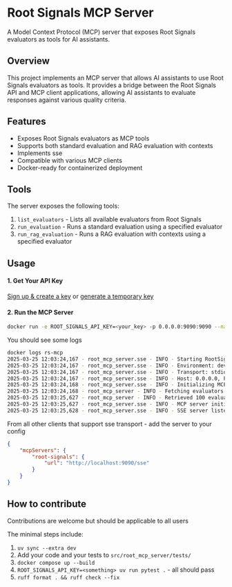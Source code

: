 # Root Signals MCP Server

A Model Context Protocol (MCP) server that exposes Root Signals evaluators as tools for AI assistants.

## Overview

This project implements an MCP server that allows AI assistants to use Root Signals evaluators as tools. 
It provides a bridge between the Root Signals API and MCP client applications, allowing AI assistants 
to evaluate responses against various quality criteria.

## Features

- Exposes Root Signals evaluators as MCP tools
- Supports both standard evaluation and RAG evaluation with contexts
- Implements sse
- Compatible with various MCP clients
- Docker-ready for containerized deployment

## Tools

The server exposes the following tools:

1. `list_evaluators` - Lists all available evaluators from Root Signals
2. `run_evaluation` - Runs a standard evaluation using a specified evaluator
3. `run_rag_evaluation` - Runs a RAG evaluation with contexts using a specified evaluator

## Usage

#### 1. Get Your API Key
[Sign up & create a key](https://app.rootsignals.ai/settings/api-keys) or [generate a temporary key](https://app.rootsignals.ai/demo-user)


#### 2. Run the MCP Server

```bash
docker run -e ROOT_SIGNALS_API_KEY=<your_key> -p 0.0.0.0:9090:9090 --name=rs-mcp -d ghcr.io/root-signals/root-signals-mcp:latest
```

You should see some logs
```bash
docker logs rs-mcp
2025-03-25 12:03:24,167 - root_mcp_server.sse - INFO - Starting RootSignals MCP Server v0.1.0
2025-03-25 12:03:24,167 - root_mcp_server.sse - INFO - Environment: development
2025-03-25 12:03:24,167 - root_mcp_server.sse - INFO - Transport: stdio
2025-03-25 12:03:24,167 - root_mcp_server.sse - INFO - Host: 0.0.0.0, Port: 9090
2025-03-25 12:03:24,168 - root_mcp_server.sse - INFO - Initializing MCP server...
2025-03-25 12:03:24,168 - root_mcp_server - INFO - Fetching evaluators from RootSignals API...
2025-03-25 12:03:25,627 - root_mcp_server - INFO - Retrieved 100 evaluators from RootSignals API
2025-03-25 12:03:25,627 - root_mcp_server.sse - INFO - MCP server initialized successfully
2025-03-25 12:03:25,628 - root_mcp_server.sse - INFO - SSE server listening on http://0.0.0.0:9090/sse
```

From all other clients that support sse transport - add the server to your config
```json
{
    "mcpServers": {
        "root-signals": {
            "url": "http://localhost:9090/sse"
        }
    }
}
```

## How to contribute

Contributions are welcome but should be applicable to all users

The minimal steps include:
1. `uv sync --extra dev`
2. Add your code and your tests to `src/root_mcp_server/tests/`
3. `docker compose up --build`
4. `ROOT_SIGNALS_API_KEY=<something> uv run pytest .` - all should pass
5. `ruff format . && ruff check --fix`
